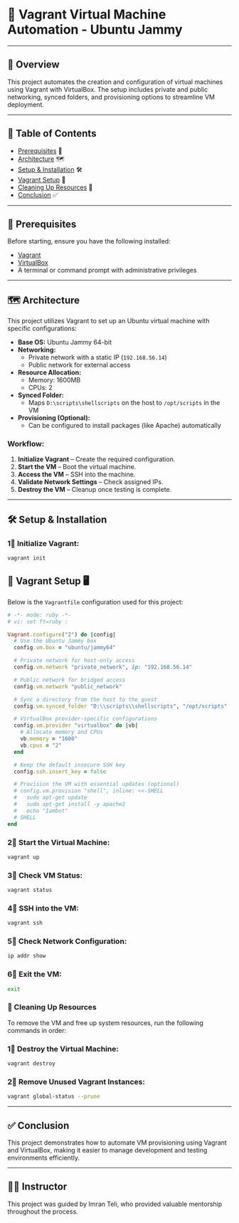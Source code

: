 # 🚀 Vagrant Virtual Machine Automation - Ubuntu Jammy

---

## 📖 Overview
This project automates the creation and configuration of virtual machines using Vagrant with VirtualBox. The setup includes private and public networking, synced folders, and provisioning options to streamline VM deployment.

---

## 📑 Table of Contents
- [Prerequisites](#prerequisites) 🔑
- [Architecture](#architecture) 🗺️
- [Setup & Installation](#setup-and-installation) 🛠️
- [Vagrant Setup](#vagrant-setup) 🐳
- [Cleaning Up Resources](#cleaning-up-resources) 🧹
- [Conclusion](#conclusion) ✅

---

## 🔑 Prerequisites
Before starting, ensure you have the following installed:
- [Vagrant](https://www.vagrantup.com/downloads)
- [VirtualBox](https://www.virtualbox.org/wiki/Downloads)
- A terminal or command prompt with administrative privileges

---

## 🗺️ Architecture
This project utilizes Vagrant to set up an Ubuntu virtual machine with specific configurations:
- **Base OS:** Ubuntu Jammy 64-bit
- **Networking:**
  - Private network with a static IP (`192.168.56.14`)
  - Public network for external access
- **Resource Allocation:**
  - Memory: 1600MB
  - CPUs: 2
- **Synced Folder:**
  - Maps `D:\scripts\shellscripts` on the host to `/opt/scripts` in the VM
- **Provisioning (Optional):**
  - Can be configured to install packages (like Apache) automatically

### Workflow:
1. **Initialize Vagrant** – Create the required configuration.
2. **Start the VM** – Boot the virtual machine.
3. **Access the VM** – SSH into the machine.
4. **Validate Network Settings** – Check assigned IPs.
5. **Destroy the VM** – Cleanup once testing is complete.

---

## 🛠️ Setup & Installation

### 1⃣ Initialize Vagrant:
```bash
vagrant init
```

## 🐾 Vagrant Setup 🖥️

Below is the `Vagrantfile` configuration used for this project:

```ruby
# -*- mode: ruby -*-
# vi: set ft=ruby :

Vagrant.configure("2") do |config|
  # Use the Ubuntu Jammy box
  config.vm.box = "ubuntu/jammy64"

  # Private network for host-only access
  config.vm.network "private_network", ip: "192.168.56.14"

  # Public network for bridged access
  config.vm.network "public_network"

  # Sync a directory from the host to the guest
  config.vm.synced_folder "D:\\scripts\\shellscripts", "/opt/scripts"

  # VirtualBox provider-specific configurations
  config.vm.provider "virtualbox" do |vb|
    # Allocate memory and CPUs
    vb.memory = "1600"
    vb.cpus = "2"
  end

  # Keep the default insecure SSH key
  config.ssh.insert_key = false

  # Provision the VM with essential updates (optional)
  # config.vm.provision "shell", inline: <<-SHELL
  #   sudo apt-get update
  #   sudo apt-get install -y apache2
  #   echo "Iambot"
  # SHELL
end
``` 

### 2⃣ Start the Virtual Machine:
```bash
vagrant up
```

### 3⃣ Check VM Status:
```bash
vagrant status
```

### 4⃣ SSH into the VM:
```bash
vagrant ssh
```

### 5⃣ Check Network Configuration:
```bash
ip addr show
``` 

### 6⃣ Exit the VM:
```bash
exit
``` 


### 🧹 Cleaning Up Resources

To remove the VM and free up system resources, run the following commands in order:

### 1⃣ Destroy the Virtual Machine:
   ```bash
   vagrant destroy
   ```
### 2⃣ Remove Unused Vagrant Instances:
   ```bash
   vagrant global-status --prune
   ```
---

## ✅ Conclusion

This project demonstrates how to automate VM provisioning using Vagrant and VirtualBox, making it easier to manage development and testing environments efficiently.

---

## 👨‍🏫 Instructor

This project was guided by Imran Teli, who provided valuable mentorship throughout the process.
